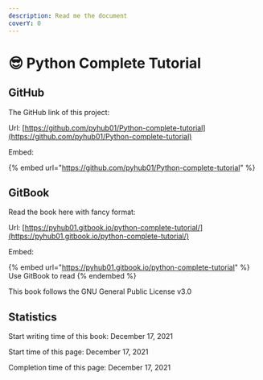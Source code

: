 ```yaml
---
description: Read me the document
coverY: 0
---
```


# 😎 Python Complete Tutorial

## GitHub

The GitHub link of this project:

Url: [https://github.com/pyhub01/Python-complete-tutorial](https://github.com/pyhub01/Python-complete-tutorial)

Embed:

{% embed url="https://github.com/pyhub01/Python-complete-tutorial" %}

## GitBook

Read the book here with fancy format:

Url: [https://pyhub01.gitbook.io/python-complete-tutorial/](https://pyhub01.gitbook.io/python-complete-tutorial/)

Embed:

{% embed url="https://pyhub01.gitbook.io/python-complete-tutorial" %}
Use GitBook to read
{% endembed %}

This book follows the GNU General Public License v3.0

## Statistics

Start writing time of this book: December 17, 2021



Start time of this page: December 17, 2021

Completion time of this page: December 17, 2021
